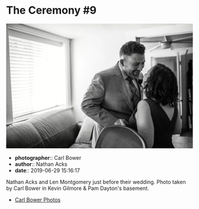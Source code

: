 # The Ceremony #9

![Nathan Acks and Len Montgomery just before their wedding](assets/2019-06-29-set-1-the-ceremony-09.webp)

* **photographer**:: Carl Bower  
* **author**:: Nathan Acks  
* **date**:: 2019-06-29 15:16:17

Nathan Acks and Len Montgomery just before their wedding. Photo taken by Carl Bower in Kevin Gilmore & Pam Dayton's basement.

* [Carl Bower Photos](https://carlbowerphotos.com)
